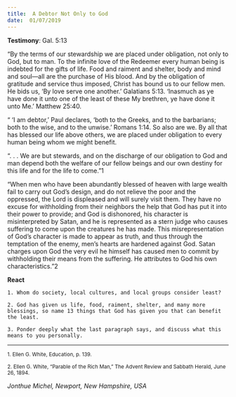 ```yaml
---
title:  A Debtor Not Only to God
date:  01/07/2019
---
```


**Testimony**: Gal. 5:13

“By the terms of our stewardship we are placed under obligation, not only to God, but to man. To the infinite love of the Redeemer every human being is indebted for the gifts of life. Food and raiment and shelter, body and mind and soul—all are the purchase of His blood. And by the obligation of gratitude and service thus imposed, Christ has bound us to our fellow men. He bids us, ‘By love serve one another.’ Galatians 5:13. ‘Inasmuch as ye have done it unto one of the least of these My brethren, ye have done it unto Me.’ Matthew 25:40.

“ ‘I am debtor,’ Paul declares, ‘both to the Greeks, and to the barbarians; both to the wise, and to the unwise.’ Romans 1:14. So also are we. By all that has blessed our life above others, we are placed under obligation to every human being whom we might benefit.

“. . . We are but stewards, and on the discharge of our obligation to God and man depend both the welfare of our fellow beings and our own destiny for this life and for the life to come.”1

“When men who have been abundantly blessed of heaven with large wealth fail to carry out God’s design, and do not relieve the poor and the oppressed, the Lord is displeased and will surely visit them. They have no excuse for withholding from their neighbors the help that God has put it into their power to provide; and God is dishonored, his character is misinterpreted by Satan, and he is represented as a stern judge who causes suffering to come upon the creatures he has made. This misrepresentation of God’s character is made to appear as truth, and thus through the temptation of the enemy, men’s hearts are hardened against God. Satan charges upon God the very evil he himself has caused men to commit by withholding their means from the suffering. He attributes to God his own characteristics.”2

**React**

`1. Whom do society, local cultures, and local groups consider least?`

`2. God has given us life, food, raiment, shelter, and many more blessings, so name 13 things that God has given you that can benefit the least.`

`3. Ponder deeply what the last paragraph says, and discuss what this means to you personally.`

---

<sup>1. Ellen G. White, Education, p. 139.</sup>

<sup>2. Ellen G. White, “Parable of the Rich Man,” The Advent Review and Sabbath Herald, June 26, 1894.</sup>

_Jonthue Michel, Newport, New Hampshire, USA_